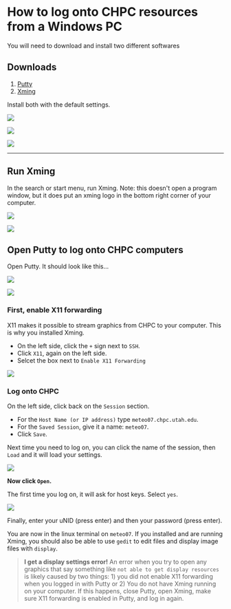 # How to log onto CHPC resources from a Windows PC

You will need to download and install two different softwares

## Downloads

1. [Putty](https://putty.org/)
1. [Xming](https://sourceforge.net/projects/xming/)

Install both with the default settings.

![](./images/putty1.png)

![](./images/putty2.png)

![](./images/xming.png)

<hr>

## Run Xming
In the search or start menu, run Xming. Note: this doesn't open a program window, but it does put an xming logo in the bottom right corner of your computer.

![](./images/xming2.png)

![](./images/xming3.png)

## Open Putty to log onto CHPC computers
Open Putty. It should look like this...

![](./images/putty0.png)

![](./images/putty3.png)


### First, enable X11 forwarding
X11 makes it possible to stream graphics from CHPC to your computer. This is why you installed Xming.

- On the left side, click the `+` sign next to `SSH`.
- Click `X11`, again on the left side.
- Selcet the box next to `Enable X11 Forwarding`

![](./images/putty4.png)

### Log onto CHPC

On the left side, click back on the `Session` section. 

- For the `Host Name (or IP address)` type `meteo07.chpc.utah.edu`.
- For the `Saved Session`, give it a name: `meteo07`. 
- Click `Save`.

Next time you need to log on, you can click the name of the session, then `Load` and it will load your settings.

![](./images/putty5.png)

**Now click `Open`.**

The first time you log on, it will ask for host keys. Select `yes`.

![](./images/putty7.png)

Finally, enter your uNID (press enter) and then your password (press enter).

You are now in the linux terminal on `meteo07`. If you installed and are running Xming, you should also be able to use `gedit` to edit files and display image files with `display`.

> **I get a display settings error!** An error when you try to open any graphics that say something like `not able to get display resources` is likely caused by two things: 1) you did not enable X11 forwarding when you logged in with Putty or 2) You do not have Xming running on your computer. If this happens, close Putty, open Xming, make sure X11 forwarding is enabled in Putty, and log in again.

